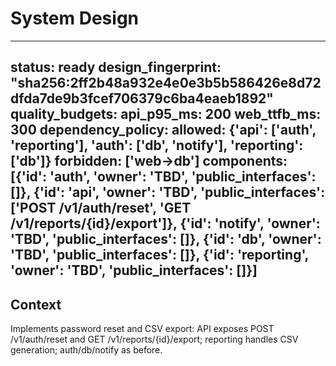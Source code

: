 # System Design
---
status: ready
design_fingerprint: "sha256:2ff2b48a932e4e0e3b5b586426e8d72dfda7de9b3fcef706379c6ba4eaeb1892"
quality_budgets:
  api_p95_ms: 200
  web_ttfb_ms: 300
dependency_policy:
  allowed: {'api': ['auth', 'reporting'], 'auth': ['db', 'notify'], 'reporting': ['db']} 
  forbidden: ['web->db']
components: [{'id': 'auth', 'owner': 'TBD', 'public_interfaces': []}, {'id': 'api', 'owner': 'TBD', 'public_interfaces': ['POST /v1/auth/reset', 'GET /v1/reports/{id}/export']}, {'id': 'notify', 'owner': 'TBD', 'public_interfaces': []}, {'id': 'db', 'owner': 'TBD', 'public_interfaces': []}, {'id': 'reporting', 'owner': 'TBD', 'public_interfaces': []}]
---
## Context
Implements password reset and CSV export: API exposes POST /v1/auth/reset and GET /v1/reports/{id}/export; reporting handles CSV generation; auth/db/notify as before.